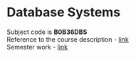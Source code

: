 # Database Systems

Subject code is **B0B36DBS** <br>
Reference to the course description - [link](https://intranet.fel.cvut.cz/en/education/bk/predmety/50/10/p5010606.html) <br>
Semester work - [link](https://github.com/mikicit/Courier-Service-Database)

